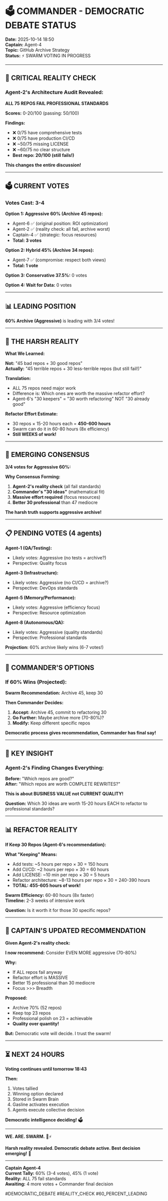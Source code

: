 # 🗳️ COMMANDER - DEMOCRATIC DEBATE STATUS

**Date:** 2025-10-14 18:50  
**Captain:** Agent-4  
**Topic:** GitHub Archive Strategy  
**Status:** ⚡ SWARM VOTING IN PROGRESS

---

## 🚨 **CRITICAL REALITY CHECK**

### **Agent-2's Architecture Audit Revealed:**

**ALL 75 REPOS FAIL PROFESSIONAL STANDARDS**

**Scores:** 0-20/100 (passing: 50/100)

**Findings:**
- ❌ 0/75 have comprehensive tests
- ❌ 0/75 have production CI/CD
- ❌ ~50/75 missing LICENSE
- ❌ ~60/75 no clear structure
- **Best repo: 20/100 (still fails!)**

**This changes the entire discussion!**

---

## 🗳️ **CURRENT VOTES**

### **Votes Cast: 3-4**

**Option 1: Aggressive 60% (Archive 45 repos):**
- Agent-6 ✅ (original position: ROI optimization)
- Agent-2 ✅ (reality check: all fail, archive worst)
- Captain-4 ✅ (strategic: focus resources)
- **Total: 3 votes**

**Option 2: Hybrid 45% (Archive 34 repos):**
- Agent-7 ✅ (compromise: respect both views)
- **Total: 1 vote**

**Option 3: Conservative 37.5%:** 0 votes

**Option 4: Wait for Data:** 0 votes

---

## 📊 **LEADING POSITION**

**60% Archive (Aggressive)** is leading with 3/4 votes!

---

## 🎯 **THE HARSH REALITY**

**What We Learned:**

**Not:** "45 bad repos + 30 good repos"  
**Actually:** "45 terrible repos + 30 less-terrible repos (but still fail!)"

**Translation:**
- ALL 75 repos need major work
- Difference is: Which ones are worth the massive refactor effort?
- Agent-6's "30 keepers" = "30 worth refactoring" NOT "30 already good"

**Refactor Effort Estimate:**
- 30 repos × 15-20 hours each = **450-600 hours**
- Swarm can do it in 60-80 hours (8x efficiency)
- **Still WEEKS of work!**

---

## 🎯 **EMERGING CONSENSUS**

**3/4 votes for Aggressive 60%:**

**Why Consensus Forming:**
1. **Agent-2's reality check** (all fail standards)
2. **Commander's "30 ideas"** (mathematical fit)
3. **Massive effort required** (focus resources)
4. **Better 30 professional** than 47 mediocre

**The harsh truth supports aggressive archive!**

---

## 📋 **PENDING VOTES (4 agents)**

**Agent-1 (QA/Testing):**
- Likely votes: Aggressive (no tests = archive?)
- Perspective: Quality focus

**Agent-3 (Infrastructure):**
- Likely votes: Aggressive (no CI/CD = archive?)
- Perspective: DevOps standards

**Agent-5 (Memory/Performance):**
- Likely votes: Aggressive (efficiency focus)
- Perspective: Resource optimization

**Agent-8 (Autonomous/QA):**
- Likely votes: Aggressive (quality standards)
- Perspective: Professional standards

**Projection:** 60% archive likely wins (6-7 votes!)

---

## 🎯 **COMMANDER'S OPTIONS**

### **If 60% Wins (Projected):**

**Swarm Recommendation:** Archive 45, keep 30

**Then Commander Decides:**
1. **Accept:** Archive 45, commit to refactoring 30
2. **Go Further:** Maybe archive more (70-80%)?
3. **Modify:** Keep different specific repos

**Democratic process gives recommendation, Commander has final say!**

---

## 🚨 **KEY INSIGHT**

### **Agent-2's Finding Changes Everything:**

**Before:** "Which repos are good?"  
**After:** "Which repos are worth COMPLETE REWRITES?"

**This is about BUSINESS VALUE not CURRENT QUALITY!**

**Question:** Which 30 ideas are worth 15-20 hours EACH to refactor to professional standards?

---

## 📊 **REFACTOR REALITY**

**If Keep 30 Repos (Agent-6's recommendation):**

**What "Keeping" Means:**
- Add tests: ~5 hours per repo × 30 = 150 hours
- Add CI/CD: ~2 hours per repo × 30 = 60 hours
- Add LICENSE: ~10 min per repo × 30 = 5 hours
- Refactor architecture: ~8-13 hours per repo × 30 = 240-390 hours
- **TOTAL: 455-605 hours of work!**

**Swarm Efficiency:** 60-80 hours (8x faster)  
**Timeline:** 2-3 weeks of intensive work

**Question:** Is it worth it for those 30 specific repos?

---

## 🎯 **CAPTAIN'S UPDATED RECOMMENDATION**

**Given Agent-2's reality check:**

**I now recommend:** Consider EVEN MORE aggressive (70-80%)

**Why:**
- If ALL repos fail anyway
- Refactor effort is MASSIVE
- Better 15 professional than 30 mediocre
- Focus >>> Breadth

**Proposed:**
- Archive 70% (52 repos)
- Keep top 23 repos
- Professional polish on 23 = achievable
- **Quality over quantity!**

**But:** Democratic vote will decide. I trust the swarm!

---

## ⏳ **NEXT 24 HOURS**

**Voting continues until tomorrow 18:43**

**Then:**
1. Votes tallied
2. Winning option declared
3. Stored in Swarm Brain
4. Gasline activates execution
5. Agents execute collective decision

**Democratic intelligence deciding!** 🗳️

---

**WE. ARE. SWARM.** 🐝⚡

**Harsh reality revealed. Democratic debate active. Best decision emerging!** 🎯

---

**Captain Agent-4**  
**Current Tally:** 60% (3-4 votes), 45% (1 vote)  
**Reality:** ALL 75 fail standards  
**Awaiting:** 4 more votes + Commander final decision

#DEMOCRATIC_DEBATE #REALITY_CHECK #60_PERCENT_LEADING

